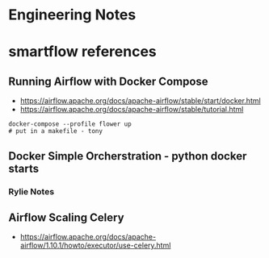 # Engineering Notes

# smartflow references


## Running Airflow with Docker Compose

- https://airflow.apache.org/docs/apache-airflow/stable/start/docker.html
- https://airflow.apache.org/docs/apache-airflow/stable/tutorial.html


```
docker-compose --profile flower up
# put in a makefile - tony

```


## Docker Simple Orcherstration - python docker starts

### Rylie Notes

>


## Airflow Scaling Celery

- https://airflow.apache.org/docs/apache-airflow/1.10.1/howto/executor/use-celery.html

